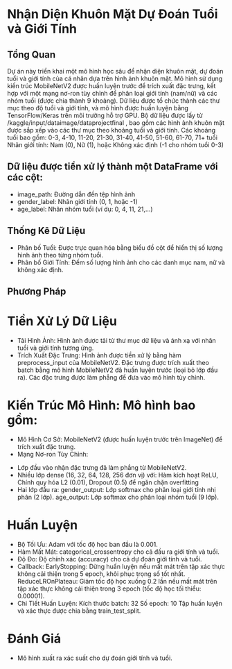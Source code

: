 # Nhận Diện Khuôn Mặt Dự Đoán Tuổi và Giới Tính
## Tổng Quan
Dự án này triển khai một mô hình học sâu để nhận diện khuôn mặt, dự đoán tuổi và giới tính của cá nhân dựa trên hình ảnh khuôn mặt. 
Mô hình sử dụng kiến trúc MobileNetV2 được huấn luyện trước để trích xuất đặc trưng, kết hợp với một mạng nơ-ron tùy chỉnh để phân loại giới tính (nam/nữ) và các nhóm tuổi (được chia thành 9 khoảng). 
Dữ liệu được tổ chức thành các thư mục theo độ tuổi và giới tính, và mô hình được huấn luyện bằng TensorFlow/Keras trên môi trường hỗ trợ GPU. Bộ dữ liệu được lấy từ /kaggle/input/dataimage/dataprojectfinal
, bao gồm các hình ảnh khuôn mặt được sắp xếp vào các thư mục theo khoảng tuổi và giới tính. Các khoảng tuổi bao gồm: 0-3, 4-10, 11-20, 21-30, 31-40, 41-50, 51-60, 61-70, 71+ tuổi
Nhãn giới tính: Nam (0), Nữ (1), hoặc Không xác định (-1 cho nhóm tuổi 0-3)
## Dữ liệu được tiền xử lý thành một DataFrame với các cột:
- image_path: Đường dẫn đến tệp hình ảnh
- gender_label: Nhãn giới tính (0, 1, hoặc -1)
- age_label: Nhãn nhóm tuổi (ví dụ: 0, 4, 11, 21,...)
## Thống Kê Dữ Liệu
- Phân bố Tuổi: Được trực quan hóa bằng biểu đồ cột để hiển thị số lượng hình ảnh theo từng nhóm tuổi.
- Phân bố Giới Tính: Đếm số lượng hình ảnh cho các danh mục nam, nữ và không xác định.
## Phương Pháp
# Tiền Xử Lý Dữ Liệu
- Tải Hình Ảnh: Hình ảnh được tải từ thư mục dữ liệu và ánh xạ với nhãn tuổi và giới tính tương ứng.
- Trích Xuất Đặc Trưng: Hình ảnh được tiền xử lý bằng hàm preprocess_input của MobileNetV2.
Đặc trưng được trích xuất theo batch bằng mô hình MobileNetV2 đã huấn luyện trước (loại bỏ lớp đầu ra). Các đặc trưng được làm phẳng để đưa vào mô hình tùy chỉnh.
# Kiến Trúc Mô Hình: Mô hình bao gồm:
- Mô Hình Cơ Sở: MobileNetV2 (được huấn luyện trước trên ImageNet) để trích xuất đặc trưng.
- Mạng Nơ-ron Tùy Chỉnh:
+ Lớp đầu vào nhận đặc trưng đã làm phẳng từ MobileNetV2.
+ Nhiều lớp dense (16, 32, 64, 128, 256 đơn vị) với: Hàm kích hoạt ReLU, Chính quy hóa L2 (0.01), Dropout (0.5) để ngăn chặn overfitting
+ Hai lớp đầu ra:
  gender_output: Lớp softmax cho phân loại giới tính nhị phân (2 lớp).
  age_output: Lớp softmax cho phân loại nhóm tuổi (9 lớp).
# Huấn Luyện
- Bộ Tối Ưu: Adam với tốc độ học ban đầu là 0.001.
- Hàm Mất Mát: categorical_crossentropy cho cả đầu ra giới tính và tuổi.
- Độ Đo: Độ chính xác (accuracy) cho cả dự đoán giới tính và tuổi.
- Callback:
  EarlyStopping: Dừng huấn luyện nếu mất mát trên tập xác thực không cải thiện trong 5 epoch, khôi phục trọng số tốt nhất.
  ReduceLROnPlateau: Giảm tốc độ học xuống 0.2 lần nếu mất mát trên tập xác thực không cải thiện trong 3 epoch (tốc độ học tối thiểu: 0.00001).
- Chi Tiết Huấn Luyện:
  Kích thước batch: 32
  Số epoch: 10
  Tập huấn luyện và xác thực được chia bằng train_test_split.
# Đánh Giá
- Mô hình xuất ra xác suất cho dự đoán giới tính và tuổi.
